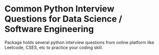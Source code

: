 # Common Python Interview Questions for Data Science / Software Engineering 

Package holds several python interview questions from online platform like Leetcode, CSES, etc to practice your coding skill.
